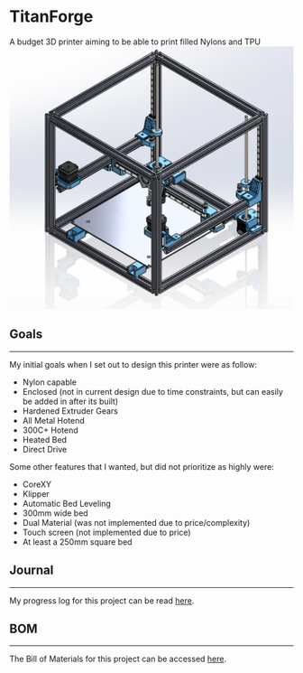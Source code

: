 # TitanForge
A budget 3D printer aiming to be able to print filled Nylons and TPU
<img src="https://github.com/KyleDavis2200/TitanForge/blob/main/image_2025-03-28_122029202.png" width="550">
## Goals
***
My initial goals when I set out to design this printer were as follow:
- Nylon capable
- Enclosed (not in current design due to time constraints, but can easily be added in after its built)
- Hardened Extruder Gears
- All Metal Hotend
- 300C+ Hotend
- Heated Bed
- Direct Drive

Some other features that I wanted, but did not prioritize as highly were:
- CoreXY
- Klipper
- Automatic Bed Leveling
- 300mm wide bed
- Dual Material (was not implemented due to price/complexity)
- Touch screen (not implemented due to price)
- At least a 250mm square bed

## Journal
***
My progress log for this project can be read [here](https://github.com/KyleDavis2200/TitanForge/blob/main/JOURNAL.md).

## BOM
***
The Bill of Materials for this project can be accessed [here](https://docs.google.com/spreadsheets/d/1HU43WZFCzA5h-TumXBwPgxOlLhfy4ffRw3bo8JwlWeo/edit?usp=sharing).
